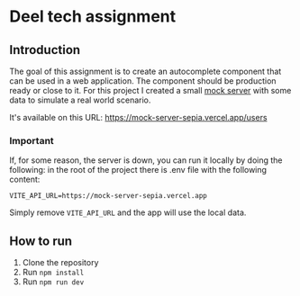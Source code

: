 # Deel tech assignment

## Introduction
The goal of this assignment is to create an autocomplete component that can be used in a web application. 
The component should be production ready or close to it.
For this project I created a small [mock server](https://github.com/rtyurin/mock-server) with some data to simulate a real world scenario.

It's available on this URL: https://mock-server-sepia.vercel.app/users

### Important
If, for some reason, the server is down, you can run it locally by doing the following:
in the root of the project there is .env file with the following content:
```
VITE_API_URL=https://mock-server-sepia.vercel.app
```
Simply remove `VITE_API_URL` and the app will use the local data.

## How to run
1. Clone the repository
2. Run `npm install`
3. Run `npm run dev`
